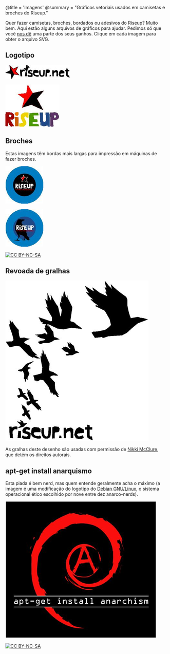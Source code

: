 @title = 'Imagens'
@summary = "Gráficos vetoriais usados em camisetas e broches do Riseup."

Quer fazer camisetas, broches, bordados ou adesivos do Riseup? Muito bem. Aqui estão alguns arquivos de gráficos para ajudar. Pedimos só que você [nos dê](https://riseup.net/pt/donate) uma parte dos seus ganhos. Clique em cada imagem para obter o arquivo SVG.

## Logotipo

[![riseup.net-inline_medium.jpg](riseup.net-inline_medium.jpg)](riseup.net-inline.svg)

[![riseup-rainbow_medium.jpg](riseup-rainbow_medium.jpg)](riseup-rainbow.svg)

## Broches

Estas imagens têm bordas mais largas para impressão em máquinas de fazer broches.

[![button-star_large.jpg](button-star_large.jpg)](button-star.svg)

[![button-crow_large.jpg](button-crow_large.jpg)](button-crow.svg)

[![CC BY-NC-SA](/assets/images/creative-commons-80x15.png)](https://creativecommons.org/licenses/by-nc-sa/3.0/)

## Revoada de gralhas

[![mcclure-crows_large.jpg](mcclure-crows_large.jpg)](mcclure-crows.svg)

As gralhas deste desenho são usadas com permissão de [Nikki McClure](http://www.nikkimcclure.com), que detém os direitos autorais.

## apt-get install anarquismo

Esta piada é bem nerd, mas quem entende geralmente acha o máximo (a imagem é uma modificação do logotipo do [Debian GNU/Linux](https://debian.org), o sistema operacional ético escolhido por nove entre dez anarco-nerds).

[![apt-get-install-anarchism_large.jpg](apt-get-install-anarchism_large.jpg)](apt-get-install-anarchism.svg)

[![CC BY-NC-SA](/assets/images/creative-commons-80x15.png)](https://creativecommons.org/licenses/by-nc-sa/3.0/)
